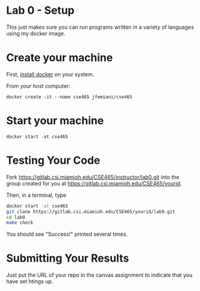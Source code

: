# Lab 0 - Setup

This just makes sure you can run programs written in a variety of languages using my docker image. 

# Create your machine
First, [install docker](https://docs.docker.com/get-docker/) on your system.

From _your_ host computer:
```
docker create -it --name cse465 jfemiani/cse465
```
# Start your machine
```
docker start -at cse465
```

# Testing Your Code


Fork https://gitlab.csi.miamioh.edu/CSE465/instructor/lab0.git into the group created for you at https://gitlab.csi.miamioh.edu/CSE465/yourid. 

Then, in a terminal, type
```bash
docker start -at cse465
git clone https://gitlab.csi.miamioh.edu/CSE465/yourid/lab0.git
cd lab0
make check
```

You should see "Success!" printed several times. 

# Submitting Your Results

Just put the URL of your repo in the canvas assignment to indicate that you have set htings up.


